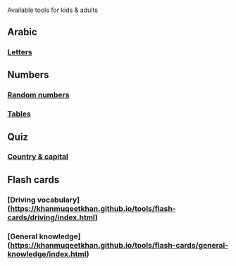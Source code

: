 ####
Available tools for kids & adults

## Arabic

### [Letters](https://khanmuqeetkhan.github.io/tools/arabic/letters/index.html)

## Numbers

### [Random numbers](https://khanmuqeetkhan.github.io/tools/numbers/random/index.html)

### [Tables](https://khanmuqeetkhan.github.io/tools/numbers/tables/index.html)

## Quiz

### [Country & capital](https://khanmuqeetkhan.github.io/tools/quiz/capitals/index.html)

## Flash cards

### [Driving vocabulary] (https://khanmuqeetkhan.github.io/tools/flash-cards/driving/index.html)

### [General knowledge] (https://khanmuqeetkhan.github.io/tools/flash-cards/general-knowledge/index.html)

